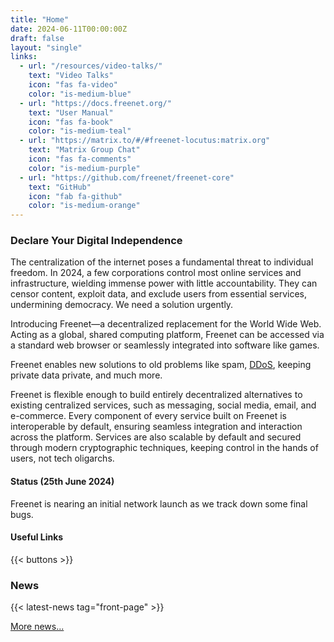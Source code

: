 ```yaml
---
title: "Home"
date: 2024-06-11T00:00:00Z
draft: false
layout: "single"
links:
  - url: "/resources/video-talks/"
    text: "Video Talks"
    icon: "fas fa-video"
    color: "is-medium-blue"
  - url: "https://docs.freenet.org/"
    text: "User Manual"
    icon: "fas fa-book"
    color: "is-medium-teal"
  - url: "https://matrix.to/#/#freenet-locutus:matrix.org"
    text: "Matrix Group Chat"
    icon: "fas fa-comments"
    color: "is-medium-purple"
  - url: "https://github.com/freenet/freenet-core"
    text: "GitHub"
    icon: "fab fa-github"
    color: "is-medium-orange"
---
```


### Declare Your Digital Independence

The centralization of the internet poses a fundamental threat to individual
freedom. In 2024, a few corporations control most online services and
infrastructure, wielding immense power with little accountability. They can
censor content, exploit data, and exclude users from essential services,
undermining democracy. We need a solution urgently.

Introducing Freenet—a decentralized replacement for the World Wide Web. Acting
as a global, shared computing platform, Freenet can be accessed via a standard
web browser or seamlessly integrated into software like games.

Freenet enables new solutions to old problems like spam,
[DDoS](https://en.wikipedia.org/wiki/Denial-of-service_attack), keeping private
data private, and much more.

Freenet is flexible enough to build entirely decentralized alternatives to
existing centralized services, such as messaging, social media, email, and
e-commerce. Every component of every service built on Freenet is interoperable
by default, ensuring seamless integration and interaction across the platform.
Services are also scalable by default and secured through modern cryptographic
techniques, keeping control in the hands of users, not tech oligarchs.

#### Status (25th June 2024)

Freenet is nearing an initial network launch as we track down some final bugs.

#### Useful Links

{{< buttons >}}

### News

{{< latest-news tag="front-page" >}}

[More news...](news)
